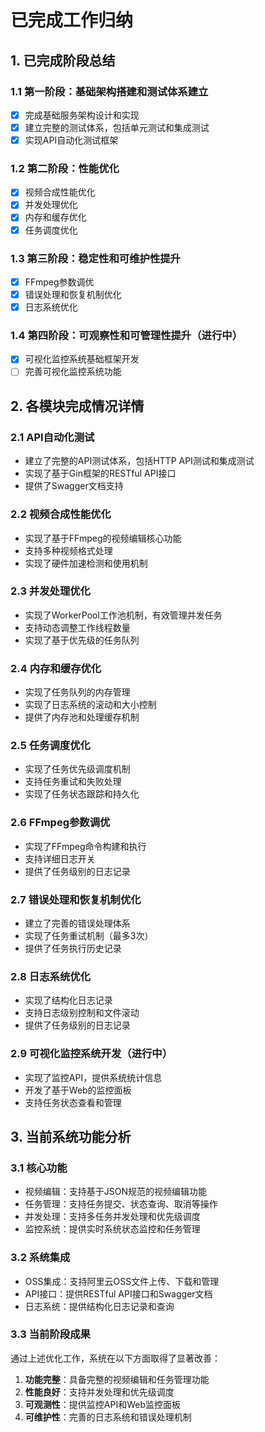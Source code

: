 # 已完成工作归纳

## 1. 已完成阶段总结

### 1.1 第一阶段：基础架构搭建和测试体系建立
- [x] 完成基础服务架构设计和实现
- [x] 建立完整的测试体系，包括单元测试和集成测试
- [x] 实现API自动化测试框架

### 1.2 第二阶段：性能优化
- [x] 视频合成性能优化
- [x] 并发处理优化
- [x] 内存和缓存优化
- [x] 任务调度优化

### 1.3 第三阶段：稳定性和可维护性提升
- [x] FFmpeg参数调优
- [x] 错误处理和恢复机制优化
- [x] 日志系统优化

### 1.4 第四阶段：可观察性和可管理性提升（进行中）
- [x] 可视化监控系统基础框架开发
- [ ] 完善可视化监控系统功能

## 2. 各模块完成情况详情

### 2.1 API自动化测试
- 建立了完整的API测试体系，包括HTTP API测试和集成测试
- 实现了基于Gin框架的RESTful API接口
- 提供了Swagger文档支持

### 2.2 视频合成性能优化
- 实现了基于FFmpeg的视频编辑核心功能
- 支持多种视频格式处理
- 实现了硬件加速检测和使用机制

### 2.3 并发处理优化
- 实现了WorkerPool工作池机制，有效管理并发任务
- 支持动态调整工作线程数量
- 实现了基于优先级的任务队列

### 2.4 内存和缓存优化
- 实现了任务队列的内存管理
- 实现了日志系统的滚动和大小控制
- 提供了内存池和处理缓存机制

### 2.5 任务调度优化
- 实现了任务优先级调度机制
- 支持任务重试和失败处理
- 实现了任务状态跟踪和持久化

### 2.6 FFmpeg参数调优
- 实现了FFmpeg命令构建和执行
- 支持详细日志开关
- 提供了任务级别的日志记录

### 2.7 错误处理和恢复机制优化
- 建立了完善的错误处理体系
- 实现了任务重试机制（最多3次）
- 提供了任务执行历史记录

### 2.8 日志系统优化
- 实现了结构化日志记录
- 支持日志级别控制和文件滚动
- 提供了任务级别的日志记录

### 2.9 可视化监控系统开发（进行中）
- 实现了监控API，提供系统统计信息
- 开发了基于Web的监控面板
- 支持任务状态查看和管理

## 3. 当前系统功能分析

### 3.1 核心功能
- 视频编辑：支持基于JSON规范的视频编辑功能
- 任务管理：支持任务提交、状态查询、取消等操作
- 并发处理：支持多任务并发处理和优先级调度
- 监控系统：提供实时系统状态监控和任务管理

### 3.2 系统集成
- OSS集成：支持阿里云OSS文件上传、下载和管理
- API接口：提供RESTful API接口和Swagger文档
- 日志系统：提供结构化日志记录和查询

### 3.3 当前阶段成果

通过上述优化工作，系统在以下方面取得了显著改善：

1. **功能完整**：具备完整的视频编辑和任务管理功能
2. **性能良好**：支持并发处理和优先级调度
3. **可观测性**：提供监控API和Web监控面板
4. **可维护性**：完善的日志系统和错误处理机制